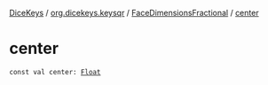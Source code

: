 [DiceKeys](../../index.md) / [org.dicekeys.keysqr](../index.md) / [FaceDimensionsFractional](index.md) / [center](./center.md)

# center

`const val center: `[`Float`](https://kotlinlang.org/api/latest/jvm/stdlib/kotlin/-float/index.html)